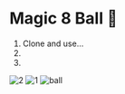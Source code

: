 
# Magic 8 Ball 🎱

1. Clone and use...
2. 
3. 
![2](https://user-images.githubusercontent.com/83778936/128623913-accf2cd8-3880-46d8-b46b-3591ac02710f.png)
![1](https://user-images.githubusercontent.com/83778936/128623944-00addc30-42e1-4c5a-96bf-9cfadab6d643.png)
![ball](https://user-images.githubusercontent.com/83778936/128623838-a923584a-14c5-460e-b9a9-df397b0bc7c1.gif)

